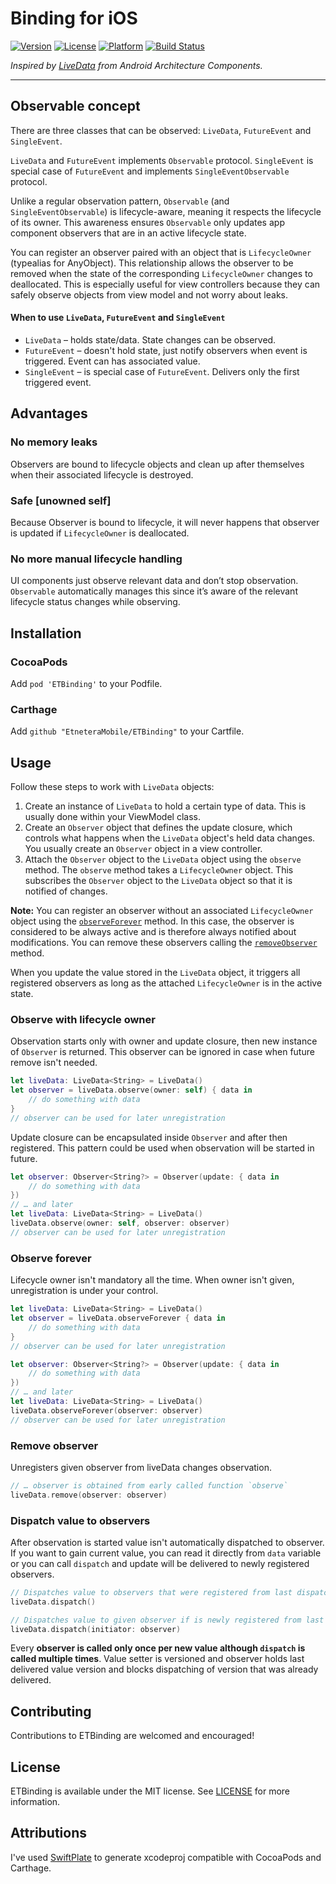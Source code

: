 # Binding for iOS

[![Version](https://img.shields.io/cocoapods/v/ETLiveData.svg?style=flat)](http://cocoapods.org/pods/ETLiveData)
[![License](https://img.shields.io/cocoapods/l/ETLiveData.svg?style=flat)](http://cocoapods.org/pods/ETLiveData)
[![Platform](https://img.shields.io/cocoapods/p/ETLiveData.svg?style=flat)](http://cocoapods.org/pods/ETLiveData)
[![Build Status](https://travis-ci.org/EtneteraMobile/ETBinding.svg?branch=master)](https://travis-ci.org/EtneteraMobile/ETBinding)



*Inspired by [LiveData](https://developer.android.com/topic/libraries/architecture/livedata.html) from Android Architecture Components.*

------

## Observable concept

There are three classes that can be observed: `LiveData`, `FutureEvent` and `SingleEvent`.

`LiveData` and  `FutureEvent` implements `Observable` protocol. `SingleEvent` is special case of `FutureEvent` and implements `SingleEventObservable` protocol.

Unlike a regular observation pattern, `Observable` (and `SingleEventObservable`) is lifecycle-aware, meaning it respects the lifecycle of its owner. This awareness ensures `Observable` only updates app component observers that are in an active lifecycle state.

You can register an observer paired with an object that is `LifecycleOwner` (typealias for AnyObject). This relationship allows the observer to be removed when the state of the corresponding `LifecycleOwner` changes to deallocated. This is especially useful for view controllers because they can safely observe objects from view model and not worry about leaks.

#### When to use `LiveData`, `FutureEvent` and `SingleEvent`

- `LiveData` – holds state/data. State changes can be observed.
- `FutureEvent` – doesn't hold state, just notify observers when event is triggered. Event can has associated value.
- `SingleEvent` – is special case of `FutureEvent`. Delivers only the first triggered event.

## Advantages

### No memory leaks

Observers are bound to lifecycle objects and clean up after themselves when their associated lifecycle is destroyed.

### Safe [unowned self]

Because Observer is bound to lifecycle, it will never happens that observer is updated if `LifecycleOwner` is deallocated.

### No more manual lifecycle handling

UI components just observe relevant data and don’t stop observation. `Observable` automatically manages this since it’s aware of the relevant lifecycle status changes while observing.

## Installation

### CocoaPods

Add `pod 'ETBinding'` to your Podfile.

### Carthage

Add `github "EtneteraMobile/ETBinding"` to your Cartfile.

## Usage

Follow these steps to work with `LiveData` objects:

1. Create an instance of `LiveData` to hold a certain type of data. This is usually done within your ViewModel class.
2. Create an `Observer` object that defines the update closure, which controls what happens when the `LiveData` object's held data changes. You usually create an `Observer` object in a view controller.
3. Attach the `Observer` object to the `LiveData` object using the `observe` method. The `observe` method takes a `LifecycleOwner` object. This subscribes the `Observer` object to the `LiveData` object so that it is notified of changes.

**Note:** You can register an observer without an associated `LifecycleOwner` object using the [`observeForever`](#observe-forever) method. In this case, the observer is considered to be always active and is therefore always notified about modifications. You can remove these observers calling the [`removeObserver`](#remove-observer) method.

When you update the value stored in the `LiveData` object, it triggers all registered observers as long as the attached `LifecycleOwner` is in the active state.

### Observe with lifecycle owner

Observation starts only with owner and update closure, then new instance of `Observer` is returned. This observer can be ignored in case when future remove isn't needed.

```swift
let liveData: LiveData<String> = LiveData()
let observer = liveData.observe(owner: self) { data in
	// do something with data
}
// observer can be used for later unregistration
```

Update closure can be encapsulated inside `Observer` and after then registered. This pattern could be used when observation will be started in future.

```swift
let observer: Observer<String?> = Observer(update: { data in
	// do something with data
})
// … and later
let liveData: LiveData<String> = LiveData()
liveData.observe(owner: self, observer: observer)
// observer can be used for later unregistration
```

### Observe forever

Lifecycle owner isn't mandatory all the time. When owner isn't given, unregistration is under your control. 

```swift
let liveData: LiveData<String> = LiveData()
let observer = liveData.observeForever { data in
	// do something with data
}
// observer can be used for later unregistration
```

```swift
let observer: Observer<String?> = Observer(update: { data in
	// do something with data
})
// … and later
let liveData: LiveData<String> = LiveData()
liveData.observeForever(observer: observer)
// observer can be used for later unregistration
```

### Remove observer

Unregisters given observer from liveData changes observation.

```swift
// … observer is obtained from early called function `observe`
liveData.remove(observer: observer)
```

### Dispatch value to observers

After observation is started value isn't automatically dispatched to observer. If you want to gain current value, you can read it directly from `data` variable or you can call `dispatch` and update will be delivered to newly registered observers.

```swift
// Dispatches value to observers that were registered from last dispatch
liveData.dispatch()

// Dispatches value to given observer if is newly registered from last dispatch
liveData.dispatch(initiator: observer)
```

Every **observer is called only once per new value although `dispatch` is called multiple times**. Value setter is versioned and observer holds last delivered value version and blocks dispatching of version that was already delivered.

## Contributing

Contributions to ETBinding are welcomed and encouraged!

## License

ETBinding is available under the MIT license. See [LICENSE](LICENSE) for more information.

## Attributions

I've used [SwiftPlate](https://github.com/JohnSundell/SwiftPlate) to generate xcodeproj compatible with CocoaPods and Carthage.